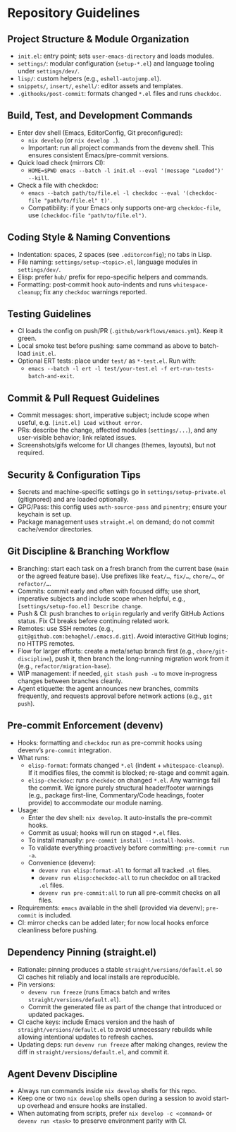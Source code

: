 # Repository Guidelines

## Project Structure & Module Organization
- `init.el`: entry point; sets `user-emacs-directory` and loads modules.
- `settings/`: modular configuration (`setup-*.el`) and language tooling under `settings/dev/`.
- `lisp/`: custom helpers (e.g., `eshell-autojump.el`).
- `snippets/`, `insert/`, `eshell/`: editor assets and templates.
- `.githooks/post-commit`: formats changed `*.el` files and runs `checkdoc`.

## Build, Test, and Development Commands
- Enter dev shell (Emacs, EditorConfig, Git preconfigured):
  - `nix develop` (or `nix develop .`).
  - Important: run all project commands from the devenv shell. This ensures consistent Emacs/pre-commit versions.
- Quick load check (mirrors CI):
  - `HOME=$PWD emacs --batch -l init.el --eval '(message "Loaded")' --kill`.
- Check a file with checkdoc:
  - `emacs --batch path/to/file.el -l checkdoc --eval '(checkdoc-file "path/to/file.el" t)'`.
  - Compatibility: if your Emacs only supports one-arg `checkdoc-file`, use `(checkdoc-file "path/to/file.el")`.

## Coding Style & Naming Conventions
- Indentation: spaces, 2 spaces (see `.editorconfig`); no tabs in Lisp.
- File naming: `settings/setup-<topic>.el`, language modules in `settings/dev/`.
- Elisp: prefer `hub/` prefix for repo-specific helpers and commands.
- Formatting: post-commit hook auto-indents and runs `whitespace-cleanup`; fix any `checkdoc` warnings reported.

## Testing Guidelines
- CI loads the config on push/PR (`.github/workflows/emacs.yml`). Keep it green.
- Local smoke test before pushing: same command as above to batch-load `init.el`.
- Optional ERT tests: place under `test/` as `*-test.el`. Run with:
  - `emacs --batch -l ert -l test/your-test.el -f ert-run-tests-batch-and-exit`.

## Commit & Pull Request Guidelines
- Commit messages: short, imperative subject; include scope when useful, e.g. `[init.el] Load without error`.
- PRs: describe the change, affected modules (`settings/...`), and any user-visible behavior; link related issues.
- Screenshots/gifs welcome for UI changes (themes, layouts), but not required.

## Security & Configuration Tips
- Secrets and machine-specific settings go in `settings/setup-private.el` (gitignored) and are loaded optionally.
- GPG/Pass: this config uses `auth-source-pass` and `pinentry`; ensure your keychain is set up.
- Package management uses `straight.el` on demand; do not commit cache/vendor directories.

## Git Discipline & Branching Workflow

- Branching: start each task on a fresh branch from the current base (`main` or the agreed feature base). Use prefixes like `feat/…`, `fix/…`, `chore/…`, or `refactor/…`.
- Commits: commit early and often with focused diffs; use short, imperative subjects and include scope when helpful, e.g., `[settings/setup-foo.el] Describe change`.
- Push & CI: push branches to `origin` regularly and verify GitHub Actions status. Fix CI breaks before continuing related work.
- Remotes: use SSH remotes (e.g., `git@github.com:behaghel/.emacs.d.git`). Avoid interactive GitHub logins; no HTTPS remotes.
- Flow for larger efforts: create a meta/setup branch first (e.g., `chore/git-discipline`), push it, then branch the long‑running migration work from it (e.g., `refactor/migration-base`).
- WIP management: if needed, `git stash push -u` to move in‑progress changes between branches cleanly.
- Agent etiquette: the agent announces new branches, commits frequently, and requests approval before network actions (e.g., `git push`).

## Pre-commit Enforcement (devenv)

- Hooks: formatting and `checkdoc` run as pre-commit hooks using devenv’s `pre-commit` integration.
- What runs:
  - `elisp-format`: formats changed `*.el` (indent + `whitespace-cleanup`). If it modifies files, the commit is blocked; re-stage and commit again.
  - `elisp-checkdoc`: runs `checkdoc` on changed `*.el`. Any warnings fail the commit. We ignore purely structural header/footer warnings (e.g., package first-line, Commentary/Code headings, footer provide) to accommodate our module naming.
- Usage:
  - Enter the dev shell: `nix develop`. It auto-installs the pre-commit hooks.
  - Commit as usual; hooks will run on staged `*.el` files.
  - To install manually: `pre-commit install --install-hooks`.
  - To validate everything proactively before committing: `pre-commit run -a`.
  - Convenience (devenv):
    - `devenv run elisp:format-all` to format all tracked `.el` files.
    - `devenv run elisp:checkdoc-all` to run checkdoc on all tracked `.el` files.
    - `devenv run pre-commit:all` to run all pre-commit checks on all files.
- Requirements: `emacs` available in the shell (provided via devenv); `pre-commit` is included.
- CI: mirror checks can be added later; for now local hooks enforce cleanliness before pushing.

## Dependency Pinning (straight.el)

- Rationale: pinning produces a stable `straight/versions/default.el` so CI caches hit reliably and local installs are reproducible.
- Pin versions:
  - `devenv run freeze` (runs Emacs batch and writes `straight/versions/default.el`).
  - Commit the generated file as part of the change that introduced or updated packages.
- CI cache keys: include Emacs version and the hash of `straight/versions/default.el` to avoid unnecessary rebuilds while allowing intentional updates to refresh caches.
- Updating deps: run `devenv run freeze` after making changes, review the diff in `straight/versions/default.el`, and commit it.

## Agent Devenv Discipline

- Always run commands inside `nix develop` shells for this repo.
- Keep one or two `nix develop` shells open during a session to avoid start-up overhead and ensure hooks are installed.
- When automating from scripts, prefer `nix develop -c <command>` or `devenv run <task>` to preserve environment parity with CI.
